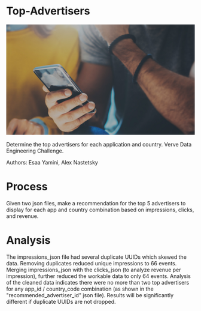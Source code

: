 # **Top-Advertisers**


![Images](image1.jpeg)


Determine the top advertisers for each application and country.  Verve Data Engineering Challenge.


Authors: Esaa Yamini, Alex Nastetsky


# **Process**


Given two json files, make a recommendation for the top 5 advertisers to display for each app and country combination based on impressions, clicks, and revenue.


# **Analysis**


The impressions_json file had several duplicate UUIDs which skewed the data.  Removing duplicates reduced unique impressions to 66 events.  Merging impressions_json with the clicks_json (to analyze revenue per impression), further reduced the workable data to only 64 events.  Analysis of the cleaned data indicates there were no more than two top advertisers for any app_id / country_code combination (as shown in the "recommended_advertiser_id" json file).  Results will be significantly different if duplicate UUIDs are not dropped.  
